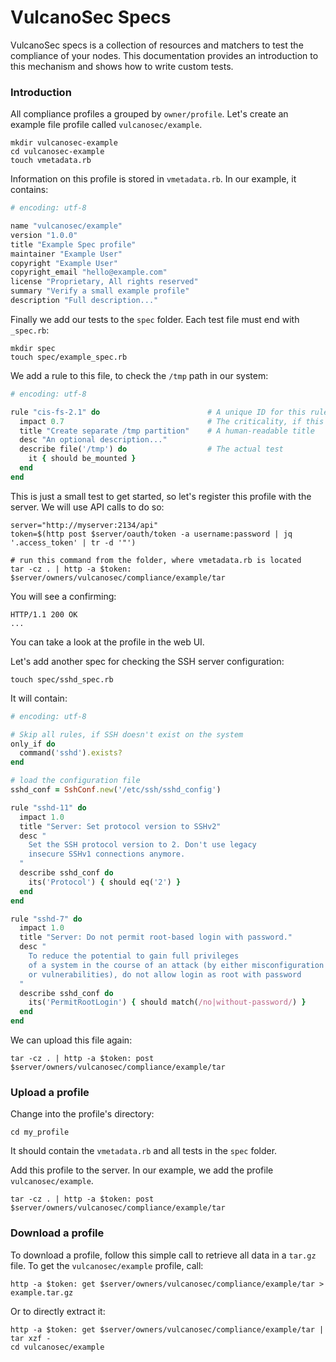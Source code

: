 # VulcanoSec Specs

VulcanoSec specs is a collection of resources and matchers to test the compliance of your nodes. This documentation provides an introduction to this mechanism and shows how to write custom tests.

### Introduction

All compliance profiles a grouped by `owner/profile`. Let's create an example file profile called `vulcanosec/example`.

    mkdir vulcanosec-example
    cd vulcanosec-example
    touch vmetadata.rb

Information on this profile is stored in `vmetadata.rb`. In our example, it contains:

```ruby
# encoding: utf-8

name "vulcanosec/example"
version "1.0.0"
title "Example Spec profile"
maintainer "Example User"
copyright "Example User"
copyright_email "hello@example.com"
license "Proprietary, All rights reserved"
summary "Verify a small example profile"
description "Full description..."
```

Finally we add our tests to the `spec` folder. Each test file must end with `_spec.rb`:

    mkdir spec
    touch spec/example_spec.rb

We add a rule to this file, to check the `/tmp` path in our system:

```ruby
# encoding: utf-8

rule "cis-fs-2.1" do                        # A unique ID for this rule
  impact 0.7                                # The criticality, if this rule fails.
  title "Create separate /tmp partition"    # A human-readable title
  desc "An optional description..."
  describe file('/tmp') do                  # The actual test
    it { should be_mounted }
  end
end
```

This is just a small test to get started, so let's register this profile with the server. We will use API calls to do so:

    server="http://myserver:2134/api"
    token=$(http post $server/oauth/token -a username:password | jq '.access_token' | tr -d '"')

    # run this command from the folder, where vmetadata.rb is located
    tar -cz . | http -a $token: $server/owners/vulcanosec/compliance/example/tar

You will see a confirming:

    HTTP/1.1 200 OK
    ...

You can take a look at the profile in the web UI.

Let's add another spec for checking the SSH server configuration:

    touch spec/sshd_spec.rb

It will contain:

```ruby
# encoding: utf-8

# Skip all rules, if SSH doesn't exist on the system
only_if do
  command('sshd').exists?
end

# load the configuration file
sshd_conf = SshConf.new('/etc/ssh/sshd_config')

rule "sshd-11" do
  impact 1.0
  title "Server: Set protocol version to SSHv2"
  desc "
    Set the SSH protocol version to 2. Don't use legacy
    insecure SSHv1 connections anymore.
  "
  describe sshd_conf do
    its('Protocol') { should eq('2') }
  end
end

rule "sshd-7" do
  impact 1.0
  title "Server: Do not permit root-based login with password."
  desc "
    To reduce the potential to gain full privileges
    of a system in the course of an attack (by either misconfiguration
    or vulnerabilities), do not allow login as root with password
  "
  describe sshd_conf do
    its('PermitRootLogin') { should match(/no|without-password/) }
  end
end
```

We can upload this file again:

    tar -cz . | http -a $token: post $server/owners/vulcanosec/compliance/example/tar


### Upload a profile

Change into the profile's directory:

    cd my_profile

It should contain the `vmetadata.rb` and all tests in the `spec` folder.

Add this profile to the server. In our example, we add the profile `vulcanosec/example`.

    tar -cz . | http -a $token: post $server/owners/vulcanosec/compliance/example/tar

### Download a profile

To download a profile, follow this simple call to retrieve all data in a `tar.gz` file. To get the `vulcanosec/example` profile, call:

    http -a $token: get $server/owners/vulcanosec/compliance/example/tar > example.tar.gz

Or to directly extract it:

    http -a $token: get $server/owners/vulcanosec/compliance/example/tar | tar xzf -
    cd vulcanosec/example